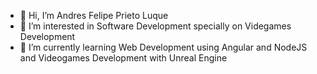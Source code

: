 - 👋 Hi, I’m Andres Felipe Prieto Luque
- 👀 I’m interested in Software Development specially on Videgames Development
- 🌱 I’m currently learning Web Development using Angular and NodeJS and Videogames Development with Unreal Engine

<!---
pipeprieto/pipeprieto is a ✨ special ✨ repository because its `README.md` (this file) appears on your GitHub profile.
You can click the Preview link to take a look at your changes.
--->
